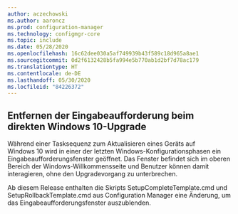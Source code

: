 ```yaml
---
author: aczechowski
ms.author: aaroncz
ms.prod: configuration-manager
ms.technology: configmgr-core
ms.topic: include
ms.date: 05/28/2020
ms.openlocfilehash: 16c62dee030a5af749939b43f589c18d965a8ae1
ms.sourcegitcommit: 0d2f6132428b5fa994e5b770ab1d2bf7d78ac179
ms.translationtype: HT
ms.contentlocale: de-DE
ms.lasthandoff: 05/30/2020
ms.locfileid: "84226372"
---
```

## <a name="remove-command-prompt-during-windows-10-in-place-upgrade"></a><a name="bkmk_ipucmd"></a> Entfernen der Eingabeaufforderung beim direkten Windows 10-Upgrade

<!--2837795-->

Während einer Tasksequenz zum Aktualisieren eines Geräts auf Windows 10 wird in einer der letzten Windows-Konfigurationsphasen ein Eingabeaufforderungsfenster geöffnet. Das Fenster befindet sich im oberen Bereich der Windows-Willkommensseite und Benutzer können damit interagieren, ohne den Upgradevorgang zu unterbrechen.

Ab diesem Release enthalten die Skripts SetupCompleteTemplate.cmd und SetupRollbackTemplate.cmd aus Configuration Manager eine Änderung, um das Eingabeaufforderungsfenster auszublenden.
